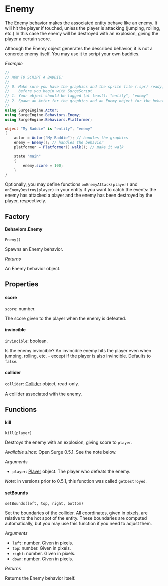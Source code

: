 Enemy
=====

The Enemy [behavior](/engine/behavior) makes the associated [entity](/engine/entity) behave like an enemy. It will hit the player if touched, unless the player is attacking (jumping, rolling, etc.) In this case the enemy will be destroyed with an explosion, giving the player a certain score.

Although the Enemy object generates the described behavior, it is not a concrete enemy itself. You may use it to script your own baddies.

*Example*

```cs
//
// HOW TO SCRIPT A BADDIE:
//
// 0. Make sure you have the graphics and the sprite file (.spr) ready,
//    before you begin with SurgeScript
// 1. Your object should be tagged (at least): "entity", "enemy"
// 2. Spawn an Actor for the graphics and an Enemy object for the behavior.
//
using SurgeEngine.Actor;
using SurgeEngine.Behaviors.Enemy;
using SurgeEngine.Behaviors.Platformer;

object "My Baddie" is "entity", "enemy"
{
    actor = Actor("My Baddie"); // handles the graphics
    enemy = Enemy(); // handles the behavior
    platformer = Platformer().walk(); // make it walk

    state "main"
    {
        enemy.score = 100;
    }
}
```

Optionally, you may define functions `onEnemyAttack(player)` and `onEnemyDestroy(player)` in your entity if you want to catch the events: the enemy has attacked a player and the enemy has been destroyed by the player, respectively.

Factory
-------

#### Behaviors.Enemy

`Enemy()`

Spawns an Enemy behavior.

*Returns*

An Enemy behavior object.

Properties
----------

#### score

`score`: number.

The score given to the player when the enemy is defeated.

#### invincible

`invincible`: boolean.

Is the enemy invincible? An invincible enemy hits the player even when jumping, rolling, etc. - except if the player is also invincible. Defaults to `false`.

#### collider

`collider`: [Collider](/engine/collider) object, read-only.

A collider associated with the enemy.

Functions
---------

#### kill

`kill(player)`

Destroys the enemy with an explosion, giving score to `player`.

*Available since:* Open Surge 0.5.1. See the note below.

*Arguments*

* `player`: [Player](/engine/player) object. The player who defeats the enemy.

*Note:* in versions prior to 0.5.1, this function was called `getDestroyed`.

#### setBounds

`setBounds(left, top, right, bottom)`

Set the boundaries of the collider. All coordinates, given in pixels, are relative to the hot spot of the entity. These boundaries are computed automatically, but you may use this function if you need to adjust them.

*Arguments*

* `left`: number. Given in pixels.
* `top`: number. Given in pixels.
* `right`: number. Given in pixels.
* `down`: number. Given in pixels.

*Returns*

Returns the Enemy behavior itself.
